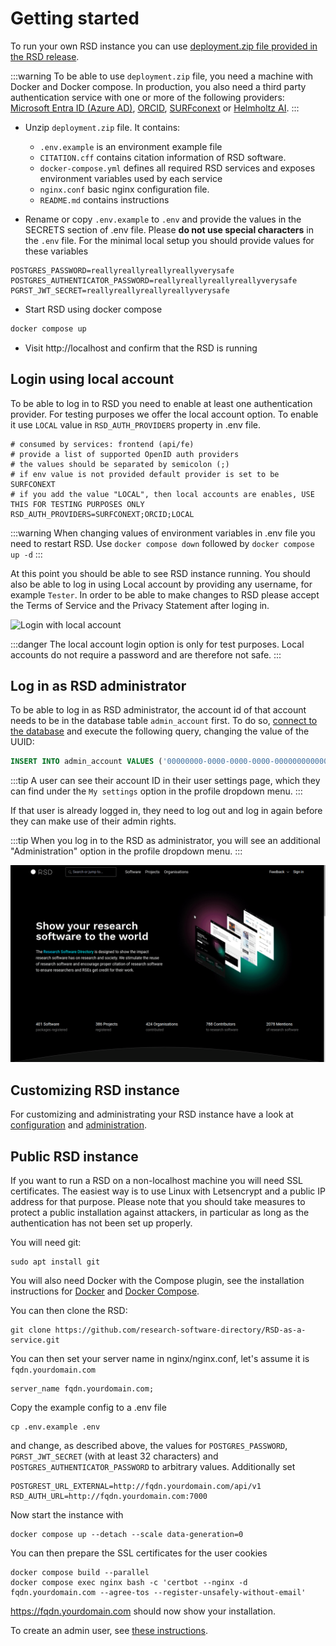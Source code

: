 # Getting started

To run your own RSD instance you can use [deployment.zip file provided in the RSD release](https://github.com/research-software-directory/RSD-as-a-service/releases).

:::warning
To be able to use `deployment.zip` file, you need a machine with Docker and Docker compose. In production, you also need a third party authentication service with one or more of the following providers: [Microsoft Entra ID (Azure AD)](/rsd-instance/configurations/#enable-microsoft-entra-id-azure-ad-authentication), [ORCID](/rsd-instance/configurations/#enable-orcid-authentication), [SURFconext](/rsd-instance/configurations/#enable-surfconext-authentication) or [Helmholtz AI](/rsd-instance/configurations/#enable-helmholtz-ai-authentication).
:::

- Unzip `deployment.zip` file. It contains:

  - `.env.example` is an environment example file
  - `CITATION.cff` contains citation information of RSD software.
  - `docker-compose.yml` defines all required RSD services and exposes environment variables used by each service
  - `nginx.conf` basic nginx configuration file.
  - `README.md` contains instructions

- Rename or copy `.env.example` to `.env` and provide the values in the SECRETS section of .env file. Please **do not use special characters** in the `.env` file. For the minimal local setup you should provide values for these variables

```env
POSTGRES_PASSWORD=reallyreallyreallyreallyverysafe
POSTGRES_AUTHENTICATOR_PASSWORD=reallyreallyreallyreallyverysafe
PGRST_JWT_SECRET=reallyreallyreallyreallyverysafe
```

- Start RSD using docker compose

```bash
docker compose up
```

- Visit http://localhost and confirm that the RSD is running

## Login using local account

To be able to log in to RSD you need to enable at least one authentication provider. For testing purposes we offer the local account option. To enable it use `LOCAL` value in `RSD_AUTH_PROVIDERS` property in .env file.

```env
# consumed by services: frontend (api/fe)
# provide a list of supported OpenID auth providers
# the values should be separated by semicolon (;)
# if env value is not provided default provider is set to be SURFCONEXT
# if you add the value "LOCAL", then local accounts are enables, USE THIS FOR TESTING PURPOSES ONLY
RSD_AUTH_PROVIDERS=SURFCONEXT;ORCID;LOCAL
```

:::warning
When changing values of environment variables in .env file you need to restart RSD. Use `docker compose down` followed by `docker compose up -d`
:::

At this point you should be able to see RSD instance running. You should also be able to log in using Local account by providing any username, for example `Tester`. In order to be able to make changes to RSD please accept the Terms of Service and the Privacy Statement after loging in.

![Login with local account](img/rsd-login-tester.gif)

:::danger
The local account login option is only for test purposes. Local accounts do not require a password and are therefore not safe.
:::

## Log in as RSD administrator

To be able to log in as RSD administrator, the account id of that account needs to be in the database table `admin_account` first.
To do so, [connect to the database](/rsd-instance/database/#connecting-to-the-database) and execute the following query, changing the value of the UUID:

```sql
INSERT INTO admin_account VALUES ('00000000-0000-0000-0000-000000000000');
```

:::tip
A user can see their account ID in their user settings page, which they can find under the `My settings` option in the profile dropdown menu.
:::

If that user is already logged in, they need to log out and log in again before they can make use of their admin rights.

:::tip
When you log in to the RSD as administrator, you will see an additional "Administration" option in the profile dropdown menu.
:::

![Login as rsd admin](img/rsd-login-admin.gif)

## Customizing RSD instance

For customizing and administrating your RSD instance have a look at [configuration](/rsd-instance/configurations/) and [administration](/rsd-instance/administration/).

## Public RSD instance

If you want to run a RSD on a non-localhost machine you will need SSL certificates. The easiest way is to use Linux with Letsencrypt and a public IP address for that purpose. 
Please note that you should take measures to protect a public installation against attackers, in particular as long as the authentication has not been set up properly.

You will need git:

```env
sudo apt install git
```

You will also need Docker with the Compose plugin, see the installation instructions for [Docker](https://docs.docker.com/engine/install/) and [Docker Compose](https://docs.docker.com/compose/install/).

You can then clone the RSD:
```env
git clone https://github.com/research-software-directory/RSD-as-a-service.git
```
You can then set your server name in nginx/nginx.conf, let's assume it is `fqdn.yourdomain.com`
```env
server_name fqdn.yourdomain.com;
```
Copy the example config to a .env file
```env
cp .env.example .env
```
and change, as described above, the values for `POSTGRES_PASSWORD`, `PGRST_JWT_SECRET` (with at least 32 characters) and `POSTGRES_AUTHENTICATOR_PASSWORD` to arbitrary values.
Additionally set 
```
POSTGREST_URL_EXTERNAL=http://fqdn.yourdomain.com/api/v1
RSD_AUTH_URL=http://fqdn.yourdomain.com:7000
```

Now start the instance with

```env
docker compose up --detach --scale data-generation=0
```

You can then prepare the SSL certificates for the user cookies

```env
docker compose build --parallel
docker compose exec nginx bash -c 'certbot --nginx -d fqdn.yourdomain.com --agree-tos --register-unsafely-without-email'
```

https://fqdn.yourdomain.com should now show your installation.

To create an admin user, see [these instructions](/documentation/rsd-instance/getting-started/#log-in-as-rsd-administrator).
